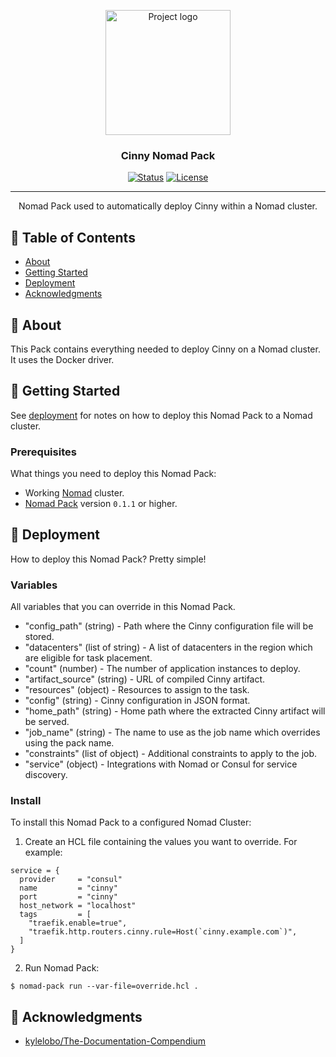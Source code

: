 <p align="center">
  <a href="https://cinny.in/" rel="noopener">
 <img width=200px height=200px src="https://git.kasefuchs.su/kasefuchs/homelab/media/branch/main/assets/logos/cinny.svg" alt="Project logo"></a>
</p>

<h3 align="center">Cinny Nomad Pack</h3>

<div align="center">

[![Status](https://img.shields.io/badge/status-active-success.svg)]()
[![License](https://img.shields.io/badge/license-MIT-blue.svg)](/LICENSE)

</div>

---

<p align="center"> Nomad Pack used to automatically deploy Cinny within a Nomad cluster.
    <br> 
</p>

## 📝 Table of Contents

- [About](#about)
- [Getting Started](#getting_started)
- [Deployment](#deployment)
- [Acknowledgments](#acknowledgement)

## 🧐 About <a name = "about"></a>

This Pack contains everything needed to deploy Cinny on a Nomad cluster. It uses the Docker driver.

## 🏁 Getting Started <a name = "getting_started"></a>

See [deployment](#deployment) for notes on how to deploy this Nomad Pack to a Nomad cluster.

### Prerequisites

What things you need to deploy this Nomad Pack:

- Working [Nomad](https://www.nomadproject.io/) cluster.
- [Nomad Pack](https://github.com/hashicorp/nomad-pack) version `0.1.1` or higher.

## 🚀 Deployment <a name = "deployment"></a>

How to deploy this Nomad Pack? Pretty simple!

### Variables

All variables that you can override in this Nomad Pack.

- "config_path" (string) - Path where the Cinny configuration file will be stored.
- "datacenters" (list of string) - A list of datacenters in the region which are eligible for task placement.
- "count" (number) - The number of application instances to deploy.
- "artifact_source" (string) - URL of compiled Cinny artifact.
- "resources" (object) - Resources to assign to the task.
- "config" (string) - Cinny configuration in JSON format.
- "home_path" (string) - Home path where the extracted Cinny artifact will be served.
- "job_name" (string) - The name to use as the job name which overrides using the pack name.
- "constraints" (list of object) - Additional constraints to apply to the job.
- "service" (object) - Integrations with Nomad or Consul for service discovery.

### Install

To install this Nomad Pack to a configured Nomad Cluster:

1. Create an HCL file containing the values you want to override. For example:

```hcl
service = {
  provider     = "consul"
  name         = "cinny"
  port         = "cinny"
  host_network = "localhost"
  tags         = [
    "traefik.enable=true",
    "traefik.http.routers.cinny.rule=Host(`cinny.example.com`)",
  ]
}
```

2. Run Nomad Pack:

```shell
$ nomad-pack run --var-file=override.hcl .
```

## 🎉 Acknowledgments <a name = "acknowledgments"></a>

- [kylelobo/The-Documentation-Compendium](https://github.com/kylelobo/The-Documentation-Compendium)
